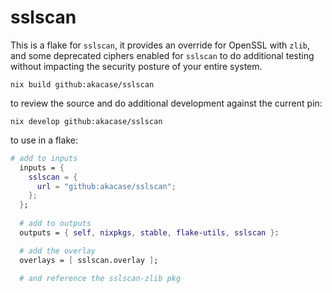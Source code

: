 # sslscan

This is a flake for `sslscan`, it provides an override for OpenSSL with `zlib`, and some deprecated ciphers enabled for `sslscan` to do additional testing without impacting the security posture of your entire system.

`nix build github:akacase/sslscan`

to review the source and do additional development against the current pin:

`nix develop github:akacase/sslscan`

to use in a flake:

```nix
# add to inputs
  inputs = {
    sslscan = {
      url = "github:akacase/sslscan";
    };
  };
  
  # add to outputs
  outputs = { self, nixpkgs, stable, flake-utils, sslscan }:

  # add the overlay
  overlays = [ sslscan.overlay ];

  # and reference the sslscan-zlib pkg
